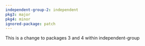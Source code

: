 ```yaml
---
independent-group-2: independent
pkg3: major
pkg4: minor
ignored-package: patch
---
```


This is a change to packages 3 and 4 within independent-group
